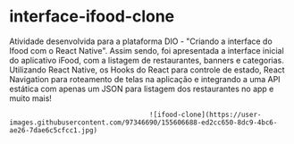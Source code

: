 # interface-ifood-clone
Atividade desenvolvida para a plataforma DIO - "Criando a interface do Ifood com o React Native". Assim sendo, foi apresentada a interface inicial do aplicativo iFood, com a listagem de restaurantes, banners e categorias. Utilizando React Native, os Hooks do React para controle de estado, React Navigation para roteamento de telas na aplicação e integrando a uma API estática com apenas um JSON para listagem dos restaurantes no app e muito mais! 


                                       ![ifood-clone](https://user-images.githubusercontent.com/97346690/155606688-ed2cc650-8dc9-4bc6-ae26-7dae6c5cfcc1.jpg)









